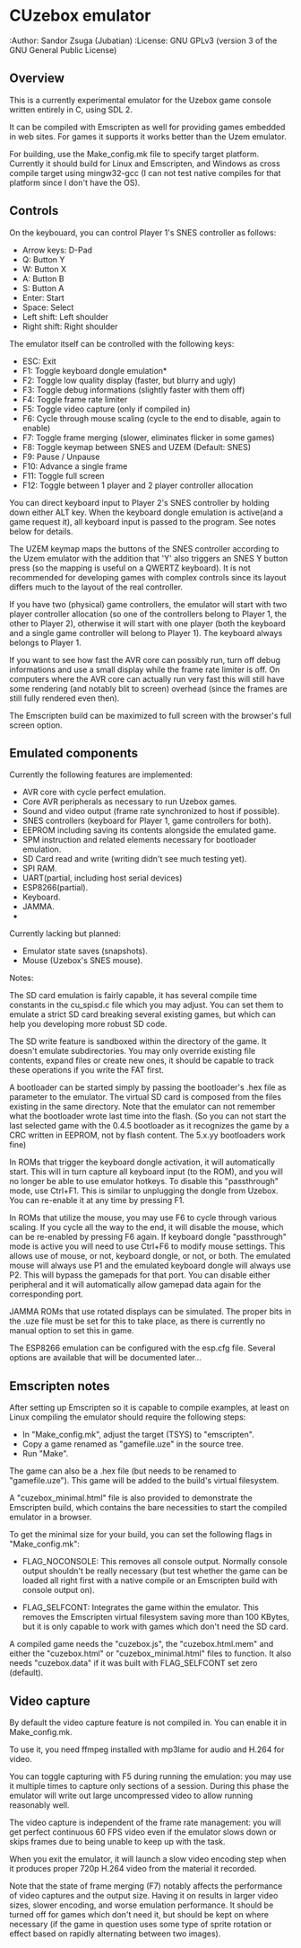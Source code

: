 
CUzebox emulator
==============================================================================

:Author:    Sandor Zsuga (Jubatian)
:License:   GNU GPLv3 (version 3 of the GNU General Public License)




Overview
------------------------------------------------------------------------------


This is a currently experimental emulator for the Uzebox game console written
entirely in C, using SDL 2.

It can be compiled with Emscripten as well for providing games embedded in web
sites. For games it supports it works better than the Uzem emulator.

For building, use the Make_config.mk file to specify target platform.
Currently it should build for Linux and Emscripten, and Windows as cross
compile target using mingw32-gcc (I can not test native compiles for that
platform since I don't have the OS).




Controls
------------------------------------------------------------------------------


On the keybouard, you can control Player 1's SNES controller as follows:

- Arrow keys: D-Pad
- Q: Button Y
- W: Button X
- A: Button B
- S: Button A
- Enter: Start
- Space: Select
- Left shift: Left shoulder
- Right shift: Right shoulder

The emulator itself can be controlled with the following keys:

- ESC: Exit
- F1: Toggle keyboard dongle emulation*
- F2: Toggle low quality display (faster, but blurry and ugly)
- F3: Toggle debug informations (slightly faster with them off)
- F4: Toggle frame rate limiter
- F5: Toggle video capture (only if compiled in)
- F6: Cycle through mouse scaling (cycle to the end to disable, again to enable)
- F7: Toggle frame merging (slower, eliminates flicker in some games)
- F8: Toggle keymap between SNES and UZEM (Default: SNES)
- F9: Pause / Unpause
- F10: Advance a single frame
- F11: Toggle full screen
- F12: Toggle between 1 player and 2 player controller allocation

You can direct keyboard input to Player 2's SNES controller by holding down
either ALT key. When the keyboard dongle emulation is active(and a game request
it), all keyboard input is passed to the program. See notes below for details.

The UZEM keymap maps the buttons of the SNES controller according to the Uzem
emulator with the addition that 'Y' also triggers an SNES Y button press (so
the mapping is useful on a QWERTZ keyboard). It is not recommended for
developing games with complex controls since its layout differs much to the
layout of the real controller.

If you have two (physical) game controllers, the emulator will start with two
player controller allocation (so one of the controllers belong to Player 1,
the other to Player 2), otherwise it will start with one player (both the
keyboard and a single game controller will belong to Player 1). The keyboard
always belongs to Player 1.

If you want to see how fast the AVR core can possibly run, turn off debug
informations and use a small display while the frame rate limiter is off. On
computers where the AVR core can actually run very fast this will still have
some rendering (and notably blit to screen) overhead (since the frames are
still fully rendered even then).

The Emscripten build can be maximized to full screen with the browser's full
screen option.




Emulated components
------------------------------------------------------------------------------


Currently the following features are implemented:

- AVR core with cycle perfect emulation.
- Core AVR peripherals as necessary to run Uzebox games.
- Sound and video output (frame rate synchronized to host if possible).
- SNES controllers (keyboard for Player 1, game controllers for both).
- EEPROM including saving its contents alongside the emulated game.
- SPM instruction and related elements necessary for bootloader emulation.
- SD Card read and write (writing didn't see much testing yet).
- SPI RAM.
- UART(partial, including host serial devices)
- ESP8266(partial).
- Keyboard.
- JAMMA.
- 
Currently lacking but planned:

- Emulator state saves (snapshots).
- Mouse (Uzebox's SNES mouse).

Notes:

The SD card emulation is fairly capable, it has several compile time
constants in the cu_spisd.c file which you may adjust. You can set them to
emulate a strict SD card breaking several existing games, but which can help
you developing more robust SD code.

The SD write feature is sandboxed within the directory of the game. It doesn't
emulate subdirectories. You may only override existing file contents, expand
files or create new ones, it should be capable to track these operations if
you write the FAT first.

A bootloader can be started simply by passing the bootloader's .hex file as
parameter to the emulator. The virtual SD card is composed from the files
existing in the same directory. Note that the emulator can not remember what
the bootloader wrote last time into the flash. (So you can not start the last
selected game with the 0.4.5 bootloader as it recognizes the game by a CRC
written in EEPROM, not by flash content. The 5.x.yy bootloaders work fine)

In ROMs that trigger the keyboard dongle activation, it will automatically
start. This will in turn capture all keyboard input (to the ROM), and you
will no longer be able to use emulator hotkeys. To disable this "passthrough"
mode, use Ctrl+F1. This is similar to unplugging the dongle from Uzebox. You
can re-enable it at any time by pressing F1.

In ROMs that utilize the mouse, you may use F6 to cycle through various scaling.
If you cycle all the way to the end, it will disable the mouse, which can be
re-enabled by pressing F6 again. If keyboard dongle "passthrough" mode is active
you will need to use Ctrl+F6 to modify mouse settings. This allows use of  mouse,
or not, keyboard dongle, or not, or both. The emulated mouse will always use P1
and the emulated keyboard dongle will always use P2. This will bypass the gamepads
for that port. You can disable either peripheral and it will automatically allow
gamepad data again for the corresponding port.

JAMMA ROMs that use rotated displays can be simulated. The proper bits in the .uze
file must be set for this to take place, as there is currently no manual option to
set this in game.

The ESP8266 emulation can be configured with the esp.cfg file. Several options are
available that will be documented later...

Emscripten notes
------------------------------------------------------------------------------


After setting up Emscripten so it is capable to compile examples, at least on
Linux compiling the emulator should require the following steps:

- In "Make_config.mk", adjust the target (TSYS) to "emscripten".
- Copy a game renamed as "gamefile.uze" in the source tree.
- Run "Make".

The game can also be a .hex file (but needs to be renamed to "gamefile.uze").
This game will be added to the build's virtual filesystem.

A "cuzebox_minimal.html" file is also provided to demonstrate the Emscripten
build, which contains the bare necessities to start the compiled emulator in a
browser.

To get the minimal size for your build, you can set the following flags in
"Make_config.mk":

- FLAG_NOCONSOLE: This removes all console output. Normally console output
  shouldn't be really necessary (but test whether the game can be loaded all
  right first with a native compile or an Emscripten build with console
  output on).

- FLAG_SELFCONT: Integrates the game within the emulator. This removes the
  Emscripten virtual filesystem saving more than 100 KBytes, but it is only
  capable to work with games which don't need the SD card.

A compiled game needs the "cuzebox.js", the "cuzebox.html.mem" and either the
"cuzebox.html" or "cuzebox_minimal.html" files to function. It also needs
"cuzebox.data" if it was built with FLAG_SELFCONT set zero (default).




Video capture
------------------------------------------------------------------------------


By default the video capture feature is not compiled in. You can enable it in
Make_config.mk.

To use it, you need ffmpeg installed with mp3lame for audio and H.264 for
video.

You can toggle capturing with F5 during running the emulation: you may use it
multiple times to capture only sections of a session. During this phase the
emulator will write out large uncompressed video to allow running reasonably
well.

The video capture is independent of the frame rate management: you will get
perfect continuous 60 FPS video even if the emulator slows down or skips
frames due to being unable to keep up with the task.

When you exit the emulator, it will launch a slow video encoding step when it
produces proper 720p H.264 video from the material it recorded.

Note that the state of frame merging (F7) notably affects the performance of
video captures and the output size. Having it on results in larger video
sizes, slower encoding, and worse emulation performance. It should be turned
off for games which don't need it, but should be kept on where necessary (if
the game in question uses some type of sprite rotation or effect based on
rapidly alternating between two images).
